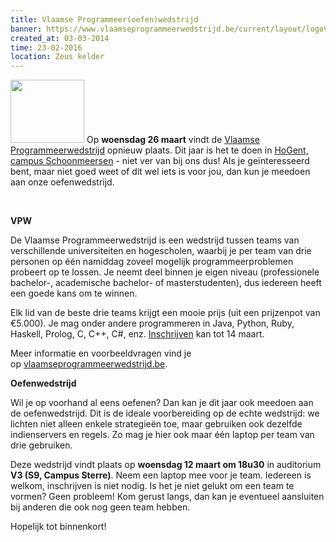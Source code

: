 ```yaml
---
title: Vlaamse Programmeer(oefen)wedstrijd
banner: https://www.vlaamseprogrammeerwedstrijd.be/current/layout/logoVPW2014.jpg
created_at: 03-03-2014
time: 23-02-2016
location: Zeus kelder
---
```


<img class="alignleft size-full wp-image-662" alt="" src="https://www.vlaamseprogrammeerwedstrijd.be/current/layout/logoVPW2014.jpg" width="118" height="101" /> Op <b>woensdag 26 maart</b> vindt de <a href="https://www.vlaamseprogrammeerwedstrijd.be/">Vlaamse Programmeerwedstrijd</a> opnieuw plaats. Dit jaar is het te doen in <a href="https://goo.gl/maps/Iuti9">HoGent, campus Schoonmeersen</a> - niet ver van bij ons dus! Als je geïnteresseerd bent, maar niet goed weet of dit wel iets is voor jou, dan kun je meedoen aan onze oefenwedstrijd.

&nbsp;

<b>VPW</b>

De Vlaamse Programmeerwedstrijd is een wedstrijd tussen teams van verschillende universiteiten en hogescholen, waarbij je per team van drie personen op één namiddag zoveel mogelijk programmeerproblemen probeert op te lossen. Je neemt deel binnen je eigen niveau (professionele bachelor-, academische bachelor- of masterstudenten), dus iedereen heeft een goede kans om te winnen.

Elk lid van de beste drie teams krijgt een mooie prijs (uit een prijzenpot van €5.000). Je mag onder andere programmeren in Java, Python, Ruby, Haskell, Prolog, C, C++, C#, enz. <a href="https://www.vlaamseprogrammeerwedstrijd.be/current/inschrijven_wachtlijst.php">Inschrijven</a> kan tot 14 maart.

Meer informatie en voorbeeldvragen vind je op <a href="https://www.vlaamseprogrammeerwedstrijd.be/">vlaamseprogrammeerwedstrijd.be</a>.

<b>Oefenwedstrijd</b>

Wil je op voorhand al eens oefenen? Dan kan je dit jaar ook meedoen aan de oefenwedstrijd. Dit is de ideale voorbereiding op de echte wedstrijd: we lichten niet alleen enkele strategieën toe, maar gebruiken ook dezelfde indienservers en regels. Zo mag je hier ook maar één laptop per team van drie gebruiken.

Deze wedstrijd vindt plaats op <b>woensdag 12 maart om 18u30</b> in auditorium <b>V3 (S9, Campus Sterre)</b>. Neem een laptop mee voor je team. Iedereen is welkom, inschrijven is niet nodig. Is het je niet gelukt om een team te vormen? Geen probleem! Kom gerust langs, dan kan je eventueel aansluiten bij anderen die ook nog geen team hebben.

Hopelijk tot binnenkort!